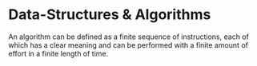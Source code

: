 # Data-Structures & Algorithms
An algorithm can be defined as a finite sequence of instructions, each of which has a clear meaning and can be performed with a finite amount of effort in a finite length of time.
